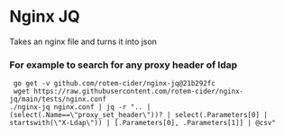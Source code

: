 # Nginx JQ

Takes an nginx file and turns it into json

### For example to search for any proxy header of ldap

```
 go get -v github.com/rotem-cider/nginx-jq@21b292fc
 wget https://raw.githubusercontent.com/rotem-cider/nginx-jq/main/tests/nginx.conf
./nginx-jq nginx.conf | jq -r ".. | (select(.Name==\"proxy_set_header\"))? | select(.Parameters[0] | startswith(\"X-Ldap\")) | [.Parameters[0], .Parameters[1]] | @csv"
```